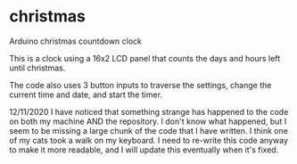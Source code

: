 # christmas
Arduino christmas countdown clock

This is a clock using a 16x2 LCD panel that counts the days and hours left until christmas.

The code also uses 3 button inputs to traverse the settings, change the current time and date, and start the timer.

12/11/2020
I have noticed that something strange has happened to the code on both my machine AND the repository.  I don't know what happened, but I seem to be missing a large chunk of the code that I have written.  I think one of my cats took a walk on my keyboard.  I need to re-write this code anyway to make it more readable, and I will update this eventually when it's fixed.
